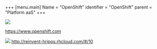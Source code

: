 +++
[menu.main]
Name = "OpenShift"
identifier = "OpenShift"
parent = "Platform aaS"
+++

![](https://upload.wikimedia.org/wikipedia/commons/thumb/3/3a/OpenShift-LogoType.svg/719px-OpenShift-LogoType.svg.png)

https://www.openshift.com

![](http://reinvent-hripps.rhcloud.com/images/Supported_Stuff.png)
http://reinvent-hripps.rhcloud.com/#/10